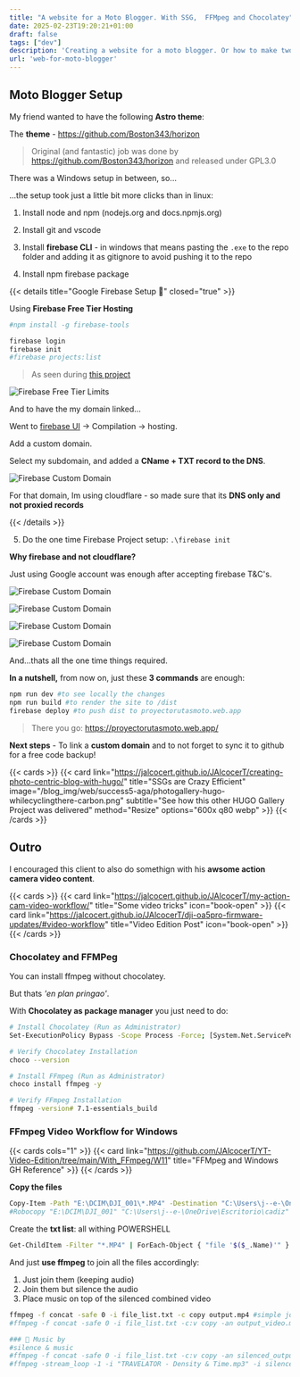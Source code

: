 ```yaml
---
title: "A website for a Moto Blogger. With SSG,  FFMpeg and Chocolatey"
date: 2025-02-23T19:20:21+01:00
draft: false
tags: ["dev"]
description: 'Creating a website for a moto blogger. Or how to make two websites during a morning.'
url: 'web-for-moto-blogger'
---
```



## Moto Blogger Setup

My friend wanted to have the following **Astro theme**:

The **theme** - https://github.com/Boston343/horizon
<!-- 
https://github.com/JAlcocerT/horizon
https://github.com/JAlcocerT/ProyectoYosu
https://github.com/Boston343/horizon -->

> Original (and fantastic) job was done by https://github.com/Boston343/horizon and released under GPL3.0

There was a Windows setup in between, so...

...the setup took just a little bit more clicks than in linux:

1. Install node and npm (nodejs.org and docs.npmjs.org)
2. Install git and vscode

3. Install **firebase CLI** - in windows that means pasting the `.exe` to the repo folder and adding it as gitignore to avoid pushing it to the repo
4. Install npm firebase package


{{< details title="Google Firebase Setup 📌" closed="true" >}}

Using **Firebase Free Tier Hosting**

```sh
#npm install -g firebase-tools

firebase login
firebase init
#firebase projects:list
```

> As seen during [this project](https://jalcocert.github.io/JAlcocerT/creating-photo-centric-blog-with-hugo/)

![Firebase Free Tier Limits](/blog_img/web/success5-aga/FirebaseHosting-FreeTier-Limits.png)

And to have the my domain linked...

Went to [firebase UI](https://console.firebase.google.com/) -> Compilation -> hosting.

Add a custom domain.

Select my subdomain, and added a **CName + TXT record to the DNS**.

![Firebase Custom Domain](/blog_img/web/success5-aga/firebase-own-domain.png)

For that domain, Im using cloudflare - so made sure that its **DNS only and not proxied records**

{{< /details >}}


5. Do the one time Firebase Project setup: `.\firebase init`

**Why firebase and not cloudflare?**

Just using Google account was enough after accepting firebase T&C's.

![Firebase Custom Domain](/blog_img/web/Firebase/firebase-auth.png)

![Firebase Custom Domain](/blog_img/web/Firebase/firebasedeploy-gha.png)

![Firebase Custom Domain](/blog_img/web/Firebase/firebase-gha-auth.png)

![Firebase Custom Domain](/blog_img/web/Firebase/firebase-gha-auth2.png)


And...thats all the one time things required.

**In a nutshell,** from now on, just these **3 commands** are enough:

```sh
npm run dev #to see locally the changes
npm run build #to render the site to /dist
firebase deploy #to push dist to proyectorutasmoto.web.app
```

> There you go: https://proyectorutasmoto.web.app/


**Next steps** - To link a **custom domain** and to not forget to sync it to github for a free code backup!

<!-- 
https://jalcocert.github.io/JAlcocerT/creating-photo-centric-blog-with-hugo/

![HUGO Theme Gallery Carbon](/blog_img/web/success5-aga/photogallery-hugo-whilecyclingthere-carbon.png) -->

{{< cards >}}
  {{< card link="https://jalcocert.github.io/JAlcocerT/creating-photo-centric-blog-with-hugo/" title="SSGs are Crazy Efficient" image="/blog_img/web/success5-aga/photogallery-hugo-whilecyclingthere-carbon.png" subtitle="See how this other HUGO Gallery Project was delivered" method="Resize" options="600x q80 webp" >}}
{{< /cards >}}

## Outro

I encouraged this client to also do somethign with his **awsome action camera video content**.

{{< cards >}}
  {{< card link="https://jalcocert.github.io/JAlcocerT/my-action-cam-video-workflow/" title="Some video tricks" icon="book-open" >}}
  {{< card link="https://jalcocert.github.io/JAlcocerT/dji-oa5pro-firmware-updates/#video-workflow" title="Video Edition Post" icon="book-open" >}}
{{< /cards >}}

### Chocolatey and FFMPeg

You can install ffmpeg without chocolatey.

But thats *'en plan pringao'*.

With **Chocolatey as package manager** you just need to do:

```sh
# Install Chocolatey (Run as Administrator)
Set-ExecutionPolicy Bypass -Scope Process -Force; [System.Net.ServicePointManager]::SecurityProtocol = [System.Net.ServicePointManager]::SecurityProtocol -bor 3072; Invoke-WebRequest -UseBasicParsing 'https://community.chocolatey.org/install.ps1' | Invoke-Expression

# Verify Chocolatey Installation
choco --version

# Install FFmpeg (Run as Administrator)
choco install ffmpeg -y

# Verify FFmpeg Installation
ffmpeg -version# 7.1-essentials_build
```

### FFmpeg Video Workflow for Windows


{{< cards cols="1" >}}
  {{< card link="https://github.com/JAlcocerT/YT-Video-Edition/tree/main/With_FFmpeg/W11" title="FFMpeg and Windows GH Reference" >}}
{{< /cards >}}


**Copy the files**

```sh
Copy-Item -Path "E:\DCIM\DJI_001\*.MP4" -Destination "C:\Users\j--e-\OneDrive\Escritorio\cadiz" -Force
#Robocopy "E:\DCIM\DJI_001" "C:\Users\j--e-\OneDrive\Escritorio\cadiz" *.MP4 /MT:8 /R:3 /W:2 /ETA /TEE /LOG+:copy_log.txt
```

Create the **txt list**: all withing POWERSHELL

```sh
Get-ChildItem -Filter "*.MP4" | ForEach-Object { "file '$($_.Name)'" } | Set-Content file_list.txt
```

And just **use ffmpeg** to join all the files accordingly:

1. Just join them (keeping audio)
2. Join them but silence the audio
3. Place music on top of the silenced combined video

```sh
ffmpeg -f concat -safe 0 -i file_list.txt -c copy output.mp4 #simple join
#ffmpeg -f concat -safe 0 -i file_list.txt -c:v copy -an output_video.mp4 #silenced video

### 🎵 Music by
#silence & music
#ffmpeg -f concat -safe 0 -i file_list.txt -c:v copy -an silenced_output_video.mp4 #silenced video
#ffmpeg -stream_loop -1 -i "TRAVELATOR - Density & Time.mp3" -i silenced_output_video.mp4 -c:v copy -c:a aac -shortest output_with_song.mp 
```